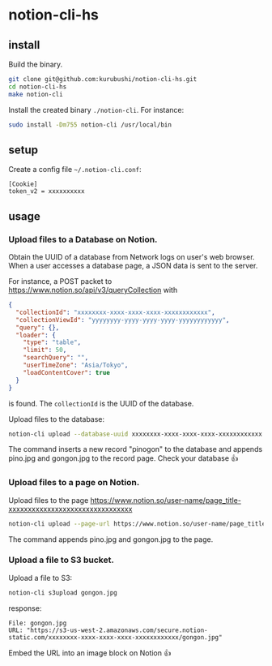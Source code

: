 # notion-cli-hs

## install

Build the binary.

```bash
git clone git@github.com:kurubushi/notion-cli-hs.git
cd notion-cli-hs
make notion-cli
```

Install the created binary `./notion-cli`. For instance:

```bash
sudo install -Dm755 notion-cli /usr/local/bin
```

## setup

Create a config file `~/.notion-cli.conf`:

```
[Cookie]
token_v2 = xxxxxxxxxx
```

## usage

### Upload files to a Database on Notion.

Obtain the UUID of a database from Network logs on user's web browser.
When a user accesses a database page, a JSON data is sent to the server.

For instance, a POST packet to https://www.notion.so/api/v3/queryCollection with 

```json
{
  "collectionId": "xxxxxxxx-xxxx-xxxx-xxxx-xxxxxxxxxxxx",
  "collectionViewId": "yyyyyyyy-yyyy-yyyy-yyyy-yyyyyyyyyyyy",
  "query": {},
  "loader": {
    "type": "table",
    "limit": 50,
    "searchQuery": "",
    "userTimeZone": "Asia/Tokyo",
    "loadContentCover": true
  }
}
```

is found. The `collectionId` is the UUID of the database.

Upload files to the database:

```bash
notion-cli upload --database-uuid xxxxxxxx-xxxx-xxxx-xxxx-xxxxxxxxxxxx --record-title pinogon pino.jpg gongon.jpg 
```

The command inserts a new record "pinogon" to the database and appends pino.jpg and gongon.jpg to the record page.
Check your database :+1:

### Upload files to a page on Notion.

Upload files to the page https://www.notion.so/user-name/page_title-xxxxxxxxxxxxxxxxxxxxxxxxxxxxxxxx

```bash
notion-cli upload --page-url https://www.notion.so/user-name/page_title-xxxxxxxxxxxxxxxxxxxxxxxxxxxxxxxx pino.jpg gongon.jpg 
```

The command appends pino.jpg and gongon.jpg to the page.

### Upload a file to S3 bucket.

Upload a file to S3:

```bash
notion-cli s3upload gongon.jpg
```

response:

```
File: gongon.jpg
URL: "https://s3-us-west-2.amazonaws.com/secure.notion-static.com/xxxxxxxx-xxxx-xxxx-xxxx-xxxxxxxxxxxx/gongon.jpg"
```

Embed the URL into an image block on Notion :+1:

